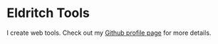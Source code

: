 # Eldritch Tools

I create web tools. Check out my [Github profile page](https://eldritchtools.github.io) for more details.